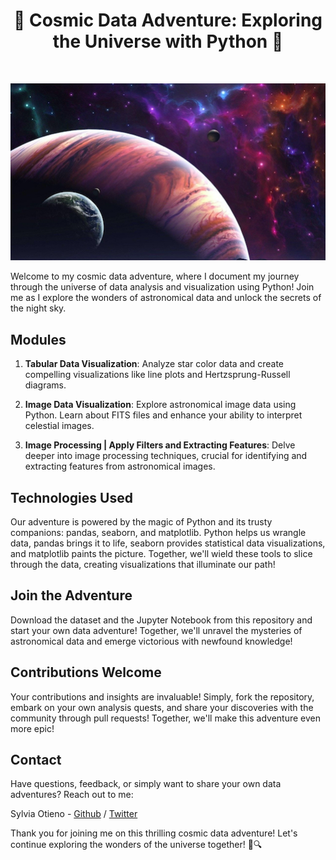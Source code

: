 <h1 align="center"> 🚀 Cosmic Data Adventure: Exploring the Universe with Python 🚀 </h1> <br>
<p align="center">
  <a href="#">
    <img src="images/astronomy.jpg">
  </a>
</p>

Welcome to my cosmic data adventure, where I document my journey through the universe of data analysis and visualization using Python! Join me as I explore the wonders of astronomical data and unlock the secrets of the night sky.

## Modules

1. **Tabular Data Visualization**: Analyze star color data and create compelling visualizations like line plots and Hertzsprung-Russell diagrams.

2. **Image Data Visualization**: Explore astronomical image data using Python. Learn about FITS files and enhance your ability to interpret celestial images.

3. **Image Processing | Apply Filters and Extracting Features**: Delve deeper into image processing techniques, crucial for identifying and extracting features from astronomical images.

## Technologies Used

Our adventure is powered by the magic of Python and its trusty companions: pandas, seaborn, and matplotlib. Python helps us wrangle data, pandas brings it to life, seaborn provides statistical data visualizations, and matplotlib paints the picture. Together, we'll wield these tools to slice through the data, creating visualizations that illuminate our path!

## Join the Adventure

Download the dataset and the Jupyter Notebook from this repository and start your own data adventure! Together, we'll unravel the mysteries of astronomical data and emerge victorious with newfound knowledge!

## Contributions Welcome

Your contributions and insights are invaluable! Simply, fork the repository, embark on your own analysis quests, and share your discoveries with the community through pull requests! Together, we'll make this adventure even more epic!

## Contact

Have questions, feedback, or simply want to share your own data adventures? Reach out to me:

Sylvia Otieno - [Github](https://github.com/sotieno) / [Twitter](https://twitter.com/sotienos)

Thank you for joining me on this thrilling cosmic data adventure! Let's continue exploring the wonders of the universe together! 🚀🔍
